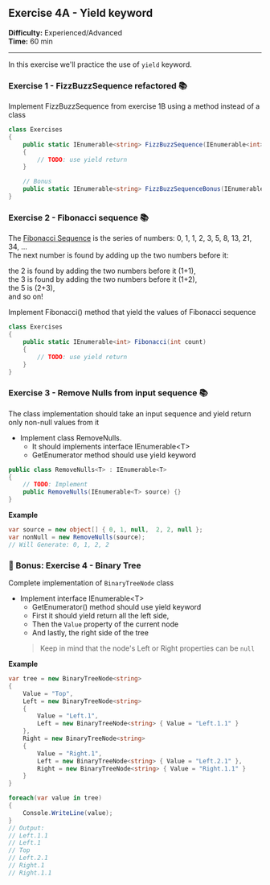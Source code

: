 ## Exercise 4A - Yield keyword

**Difficulty:** Experienced/Advanced  
**Time:** 60 min  
___
In this exercise we'll practice the use of `yield` keyword.  

### Exercise 1 - FizzBuzzSequence refactored &#x1F4DA;

Implement FizzBuzzSequence from exercise 1B using a method instead of a class

```csharp
class Exercises
{
    public static IEnumerable<string> FizzBuzzSequence(IEnumerable<int> source)
    {
        // TODO: use yield return
    }

    // Bonus
    public static IEnumerable<string> FizzBuzzSequenceBonus(IEnumerable<int> numbers) { }
}
```


### Exercise 2 - Fibonacci sequence &#x1F4DA;
The [Fibonacci Sequence](https://www.mathsisfun.com/numbers/fibonacci-sequence.html) is the series of numbers: 0, 1, 1, 2, 3, 5, 8, 13, 21, 34, ...  
The next number is found by adding up the two numbers before it:

the 2 is found by adding the two numbers before it (1+1),  
the 3 is found by adding the two numbers before it (1+2),  
the 5 is (2+3),  
and so on!

Implement Fibonacci() method that yield the values of Fibonacci sequence

```csharp
class Exercises
{
    public static IEnumerable<int> Fibonacci(int count)
    {
        // TODO: use yield return
    }
}
```


### Exercise 3 - Remove Nulls from input sequence &#x1F4DA;

The class implementation should take an input sequence and yield return only non-null values from it
- Implement class RemoveNulls. 
  - It should implements interface IEnumerable&lt;T&gt;
  - GetEnumerator<T> method should use yield keyword

```csharp
public class RemoveNulls<T> : IEnumerable<T>
{
    // TODO: Implement
    public RemoveNulls(IEnumerable<T> source) {}
}
```

**Example**  

```csharp
var source = new object[] { 0, 1, null,  2, 2, null };
var nonNull = new RemoveNulls(source);
// Will Generate: 0, 1, 2, 2
```

### &#x1F381; Bonus: Exercise 4 - Binary Tree

Complete implementation of `BinaryTreeNode` class
- Implement interface IEnumerable&lt;T&gt;
  - GetEnumerator<T>() method should use yield keyword
  - First it should yield return all the left side, 
  - Then the `Value` property of the current node
  - And lastly, the right side of the tree
  > Keep in mind that the node's Left or Right properties can be `null`

**Example**  

```csharp
var tree = new BinaryTreeNode<string>
{
    Value = "Top",
    Left = new BinaryTreeNode<string>
    {
        Value = "Left.1",
        Left = new BinaryTreeNode<string> { Value = "Left.1.1" }
    },
    Right = new BinaryTreeNode<string>
    {
        Value = "Right.1",
        Left = new BinaryTreeNode<string> { Value = "Left.2.1" },
        Right = new BinaryTreeNode<string> { Value = "Right.1.1" }
    }
}

foreach(var value in tree)
{
    Console.WriteLine(value);
}
// Output:
// Left.1.1
// Left.1
// Top
// Left.2.1
// Right.1
// Right.1.1
```

